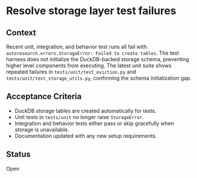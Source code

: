 # Resolve storage layer test failures

## Context
Recent unit, integration, and behavior test runs all fail with
`autoresearch.errors.StorageError: Failed to create tables`.
The test harness does not initialize the DuckDB-backed storage
schema, preventing higher level components from executing.
The latest unit suite shows repeated failures in
`tests/unit/test_eviction.py` and `tests/unit/test_storage_utils.py`,
confirming the schema initialization gap.

## Acceptance Criteria
- DuckDB storage tables are created automatically for tests.
- Unit tests in `tests/unit` no longer raise `StorageError`.
- Integration and behavior tests either pass or skip gracefully
  when storage is unavailable.
- Documentation updated with any new setup requirements.

## Status
Open
